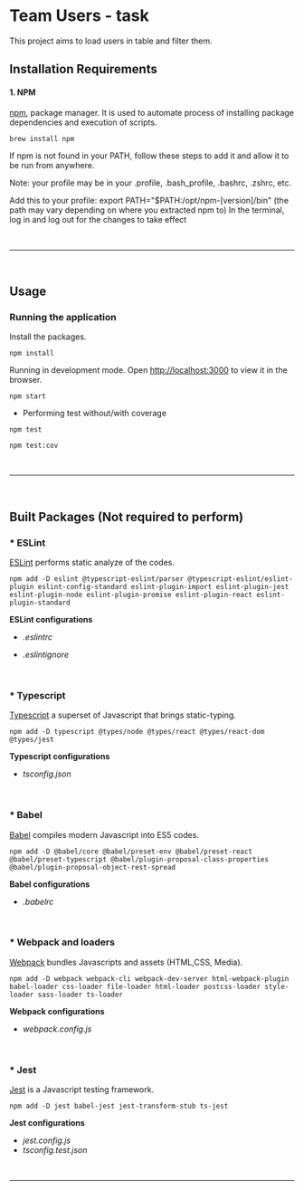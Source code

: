 # Team Users - task

This project aims to load users in table and filter them.

## Installation Requirements

#### 1. NPM 

[npm](https://www.npmjs.com/get-npm),  package manager. It is used to automate process of installing package dependencies and execution of scripts.

`brew install npm`

If npm is not found in your PATH, follow these steps to add it and allow it to be run from anywhere.

Note: your profile may be in your .profile, .bash_profile, .bashrc, .zshrc, etc.

Add this to your profile: export PATH="\$PATH:/opt/npm-[version]/bin" (the path may vary depending on where you extracted npm to)
In the terminal, log in and log out for the changes to take effect

<br />

---

<br />

## Usage

### Running the application

Install the packages.

`npm install`

Running in development mode. Open [http://localhost:3000](http://localhost:3000) to view it in the browser.

`npm start`

-   Performing test without/with coverage

`npm test`

`npm test:cov`

<br />

---

<br />

## Built Packages (Not required to perform)

### \* ESLint

[ESLint](https://eslint.org/) performs static analyze of the codes.

`npm add -D eslint @typescript-eslint/parser @typescript-eslint/eslint-plugin eslint-config-standard eslint-plugin-import eslint-plugin-jest eslint-plugin-node eslint-plugin-promise eslint-plugin-react eslint-plugin-standard`

**ESLint configurations**

-   _.eslintrc_

-   _.eslintignore_

<br />

### \* Typescript

[Typescript](https://www.typescriptlang.org/) a superset of Javascript that brings static-typing.

`npm add -D typescript @types/node @types/react @types/react-dom @types/jest`

**Typescript configurations**

-   _tsconfig.json_

<br />

### \* Babel

[Babel](https://babeljs.io/) compiles modern Javascript into ES5 codes.

`npm add -D @babel/core @babel/preset-env @babel/preset-react @babel/preset-typescript @babel/plugin-proposal-class-properties @babel/plugin-proposal-object-rest-spread`

**Babel configurations**

-   _.babelrc_

<br />

### \* Webpack and loaders

[Webpack](https://webpack.js.org/) bundles Javascripts and assets (HTML,CSS, Media).

`npm add -D webpack webpack-cli webpack-dev-server html-webpack-plugin babel-loader css-loader file-loader html-loader postcss-loader style-loader sass-loader ts-loader`

**Webpack configurations**

-   _webpack.config.js_

<br />

### \* Jest

[Jest](https://jestjs.io/en/) is a Javascript testing framework.

`npm add -D jest babel-jest jest-transform-stub ts-jest`

**Jest configurations**

-   _jest.config.js_
-   _tsconfig.test.json_

<br />

---